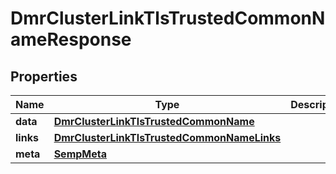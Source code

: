 
# DmrClusterLinkTlsTrustedCommonNameResponse

## Properties
Name | Type | Description | Notes
------------ | ------------- | ------------- | -------------
**data** | [**DmrClusterLinkTlsTrustedCommonName**](DmrClusterLinkTlsTrustedCommonName.md) |  |  [optional]
**links** | [**DmrClusterLinkTlsTrustedCommonNameLinks**](DmrClusterLinkTlsTrustedCommonNameLinks.md) |  |  [optional]
**meta** | [**SempMeta**](SempMeta.md) |  | 



